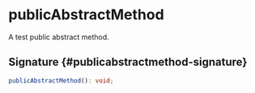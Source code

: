 # publicAbstractMethod

A test public abstract method.

## Signature {#publicabstractmethod-signature}

```typescript
publicAbstractMethod(): void;
```

